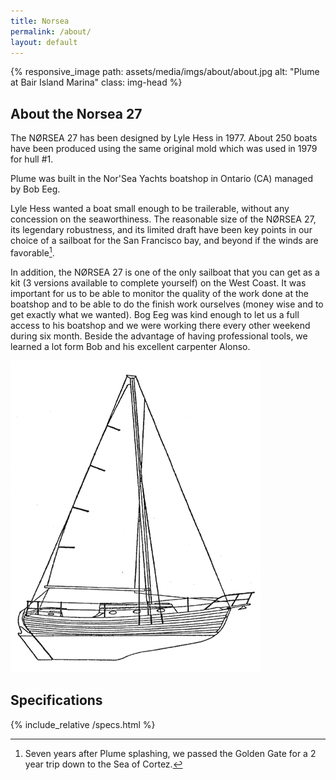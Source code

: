 ```yaml
---
title: Norsea
permalink: /about/
layout: default
---
```


{% responsive_image path: assets/media/imgs/about/about.jpg alt: "Plume at Bair Island Marina" class: img-head %}

## About the Norsea 27 

The NØRSEA 27 has been designed by Lyle Hess in 1977. About 250 boats have been
produced using the same original mold which was used in 1979 for hull #1.

Plume was built in the Nor'Sea Yachts boatshop in Ontario (CA) managed by
Bob Eeg. 

Lyle Hess wanted a boat small enough to be trailerable, without any concession
on the seaworthiness. The reasonable size of the NØRSEA 27, its legendary
robustness, and its limited draft have been key points in our choice of a
sailboat for the San Francisco bay, and beyond if the winds are favorable[^update].

[^update]: Seven years after Plume splashing, we passed the Golden Gate for a 2 year 
    trip down to the Sea of Cortez.

In addition, the NØRSEA 27 is one of the only sailboat that you can get as a kit
(3 versions available to complete yourself) on the West Coast. It was important
for us to be able to monitor the quality of the work done at the boatshop and to
be able to do the finish work ourselves (money wise and to get exactly what we
wanted). Bog Eeg was kind enough to let us a full access to his boatshop and we
were working there every other weekend during six month. Beside the advantage of
having professional tools, we learned a lot form Bob and his excellent carpenter
Alonso.

![Norsea 27 Profile](/assets/media/imgs/about/profile.gif)

## Specifications

{% include_relative /specs.html %}

